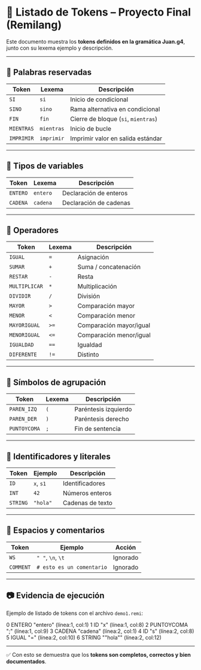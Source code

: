 # 📑 Listado de Tokens – Proyecto Final (Remilang)

Este documento muestra los **tokens definidos en la gramática Juan.g4**, junto con su lexema ejemplo y descripción.

---

## 🔹 Palabras reservadas
| Token       | Lexema     | Descripción                           |
|-------------|-----------|---------------------------------------|
| `SI`        | `si`      | Inicio de condicional                 |
| `SINO`      | `sino`    | Rama alternativa en condicional        |
| `FIN`       | `fin`     | Cierre de bloque (`si`, `mientras`)   |
| `MIENTRAS`  | `mientras`| Inicio de bucle                       |
| `IMPRIMIR`  | `imprimir`| Imprimir valor en salida estándar      |

---

## 🔹 Tipos de variables
| Token      | Lexema    | Descripción              |
|------------|----------|--------------------------|
| `ENTERO`   | `entero` | Declaración de enteros    |
| `CADENA`   | `cadena` | Declaración de cadenas    |

---

## 🔹 Operadores
| Token         | Lexema | Descripción             |
|---------------|--------|-------------------------|
| `IGUAL`       | `=`    | Asignación              |
| `SUMAR`       | `+`    | Suma / concatenación    |
| `RESTAR`      | `-`    | Resta                   |
| `MULTIPLICAR` | `*`    | Multiplicación          |
| `DIVIDIR`     | `/`    | División                |
| `MAYOR`       | `>`    | Comparación mayor       |
| `MENOR`       | `<`    | Comparación menor       |
| `MAYORIGUAL`  | `>=`   | Comparación mayor/igual |
| `MENORIGUAL`  | `<=`   | Comparación menor/igual |
| `IGUALDAD`    | `==`   | Igualdad                 |
| `DIFERENTE`   | `!=`   | Distinto                 |

---

## 🔹 Símbolos de agrupación
| Token        | Lexema | Descripción         |
|--------------|--------|---------------------|
| `PAREN_IZQ`  | `(`    | Paréntesis izquierdo|
| `PAREN_DER`  | `)`    | Paréntesis derecho  |
| `PUNTOYCOMA` | `;`    | Fin de sentencia    |

---

## 🔹 Identificadores y literales
| Token    | Ejemplo       | Descripción             |
|----------|--------------|-------------------------|
| `ID`     | `x`, `s1`    | Identificadores         |
| `INT`    | `42`         | Números enteros         |
| `STRING` | `"hola"`     | Cadenas de texto        |

---

## 🔹 Espacios y comentarios
| Token     | Ejemplo                  | Acción   |
|-----------|--------------------------|----------|
| `WS`      | `" "`, `\n`, `\t`        | Ignorado |
| `COMMENT` | `# esto es un comentario`| Ignorado |

---

## 📷 Evidencia de ejecución
Ejemplo de listado de tokens con el archivo `demo1.remi`:

0 ENTERO "entero" (línea:1, col:1)
1 ID "x" (línea:1, col:8)
2 PUNTOYCOMA ";" (línea:1, col:9)
3 CADENA "cadena" (línea:2, col:1)
4 ID "s" (línea:2, col:8)
5 IGUAL "=" (línea:2, col:10)
6 STRING ""hola"" (línea:2, col:12)

---

✅ Con esto se demuestra que los **tokens son completos, correctos y bien documentados**.